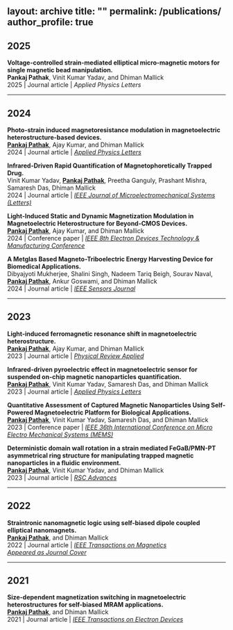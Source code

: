 layout: archive
title: ""
permalink: /publications/
author_profile: true
---

<style>
  .archive {
    text-align: justify;
  }
</style>

## 2025
**Voltage-controlled strain-mediated elliptical micro-magnetic motors for single magnetic bead manipulation.**  
**Pankaj Pathak**, Vinit Kumar Yadav, and Dhiman Mallick  
2025 | Journal article | *Applied Physics Letters*  

---

## 2024

**Photo-strain induced magnetoresistance modulation in magnetoelectric heterostructure-based devices.**  
**[Pankaj Pathak](https://pubs.aip.org/aip/apl/article/124/11/112401/3270349/Photo-strain-induced-magnetoresistance-modulation)**, Ajay Kumar, and Dhiman Mallick  
2024 | Journal article | *[Applied Physics Letters](https://pubs.aip.org/aip/apl/article/124/11/112401/3270349/Photo-strain-induced-magnetoresistance-modulation)*  

**Infrared-Driven Rapid Quantification of Magnetophoretically Trapped Drug.**  
Vinit Kumar Yadav, **[Pankaj Pathak](https://ieeexplore.ieee.org/abstract/document/10444513)**, Preetha Ganguly, Prashant Mishra, Samaresh Das, Dhiman Mallick  
2024 | Journal article | *[IEEE Journal of Microelectromechanical Systems (Letters)](https://ieeexplore.ieee.org/abstract/document/10444513)*  

**Light-Induced Static and Dynamic Magnetization Modulation in Magnetoelectric Heterostructure for Beyond-CMOS Devices.**  
**[Pankaj Pathak](https://ieeexplore.ieee.org/abstract/document/10512272)**, Ajay Kumar, and Dhiman Mallick  
2024 | Conference paper | *[IEEE 8th Electron Devices Technology & Manufacturing Conference](https://ieeexplore.ieee.org/abstract/document/10512272)*  

**A Metglas Based Magneto-Triboelectric Energy Harvesting Device for Biomedical Applications.**  
Dibyajyoti Mukherjee, Shalini Singh, Nadeem Tariq Beigh, Sourav Naval, **[Pankaj Pathak](https://ieeexplore.ieee.org/document/10638456)**, Ankur Goswami, and Dhiman Mallick  
2024 | Journal article | *[IEEE Sensors Journal](https://ieeexplore.ieee.org/document/10638456)*  

---

## 2023

**Light-induced ferromagnetic resonance shift in magnetoelectric heterostructure.**  
**[Pankaj Pathak](https://doi.org/10.1103/PhysRevApplied.20.044055)**, Ajay Kumar, and Dhiman Mallick  
2023 | Journal article | *[Physical Review Applied](https://doi.org/10.1103/PhysRevApplied.20.044055)*  

**Infrared-driven pyroelectric effect in magnetoelectric sensor for suspended on-chip magnetic nanoparticles quantification.**  
**[Pankaj Pathak](https://doi.org/10.1063/5.0141048)**, Vinit Kumar Yadav, Samaresh Das, and Dhiman Mallick  
2023 | Journal article | *[Applied Physics Letters](https://doi.org/10.1063/5.0141048)*  

**Quantitative Assessment of Captured Magnetic Nanoparticles Using Self-Powered Magnetoelectric Platform for Biological Applications.**  
**[Pankaj Pathak](https://doi.org/10.1109/MEMS49605.2023.10052508)**, Vinit Kumar Yadav, Samaresh Das, and Dhiman Mallick  
2023 | Conference paper | *[IEEE 36th International Conference on Micro Electro Mechanical Systems (MEMS)](https://doi.org/10.1109/MEMS49605.2023.10052508)*  

**Deterministic domain wall rotation in a strain mediated FeGaB/PMN-PT asymmetrical ring structure for manipulating trapped magnetic nanoparticles in a fluidic environment.**  
**[Pankaj Pathak](https://doi.org/10.1039/D3RA00150D)**, Vinit Kumar Yadav, and Dhiman Mallick  
2023 | Journal article | *[RSC Advances](https://doi.org/10.1039/D3RA00150D)*  

---

## 2022

**Straintronic nanomagnetic logic using self-biased dipole coupled elliptical nanomagnets.**  
**[Pankaj Pathak](https://doi.org/10.1109/TMAG.2022.3199589)**, and Dhiman Mallick  
2022 | Journal article | *[IEEE Transactions on Magnetics](https://doi.org/10.1109/TMAG.2022.3199589)*  
*[Appeared as Journal Cover](https://ieeexplore.ieee.org/abstract/document/9903018)*  

---

## 2021

**Size-dependent magnetization switching in magnetoelectric heterostructures for self-biased MRAM applications.**  
**[Pankaj Pathak](https://doi.org/10.1109/TED.2021.3088079)**, and Dhiman Mallick  
2021 | Journal article | *[IEEE Transactions on Electron Devices](https://doi.org/10.1109/TED.2021.3088079)*  
